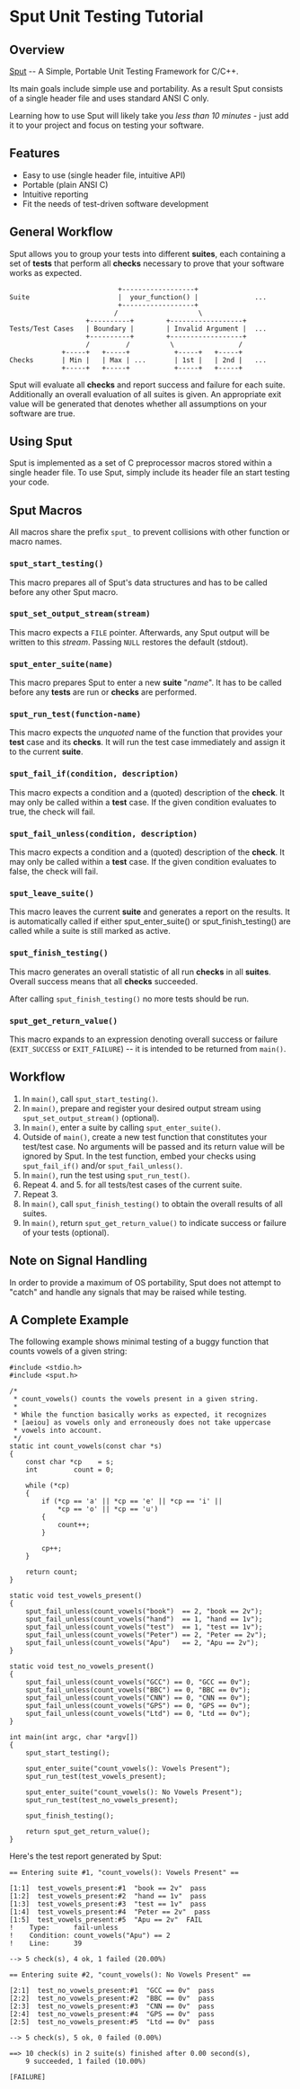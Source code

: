 # Sput Unit Testing Tutorial

## Overview

[Sput] -- A Simple, Portable Unit Testing Framework for C/C++.

Its main goals include simple use and portability. As a result
Sput consists of a single header file and uses standard ANSI C only.

Learning how to use Sput will likely take you *less than 10 minutes* -
just add it to your project and focus on testing your software.

## Features

  * Easy to use (single header file, intuitive API)
  * Portable (plain ANSI C)
  * Intuitive reporting
  * Fit the needs of test-driven software development

## General Workflow

Sput allows you to group your tests into different **suites**, each
containing a set of **tests** that perform all **checks** necessary to prove
that your software works as expected.

                               +------------------+
    Suite                      |  your_function() |              ...
                               +------------------+
                              /                    \
                       +----------+        +------------------+
    Tests/Test Cases   | Boundary |        | Invalid Argument |  ...
                       +----------+        +------------------+
                       /         /          \                /
                 +-----+   +-----+           +-----+   +-----+
    Checks       | Min |   | Max | ...       | 1st |   | 2nd |   ...
                 +-----+   +-----+           +-----+   +-----+

Sput will evaluate all **checks** and report success and failure for each
suite. Additionally an overall evaluation of all suites is given. An
appropriate exit value will be generated that denotes whether all assumptions
on your software are true.


## Using Sput

Sput is implemented as a set of C preprocessor macros stored within a
single header file.
To use Sput, simply include its header file an start testing your code.


## Sput Macros

All macros share the prefix `sput_` to prevent collisions with other
function or macro names.

### `sput_start_testing()`

This macro prepares all of Sput's data structures and has to be called
before any other Sput macro.

### `sput_set_output_stream(stream)`

This macro expects a `FILE` pointer. Afterwards, any Sput output will be
written to this *stream*. Passing `NULL` restores the default (stdout).

### `sput_enter_suite(name)`

This macro prepares Sput to enter a new **suite** "*name*".
It has to be called before any **tests** are run or **checks** are performed.

### `sput_run_test(function-name)`

This macro expects the *unquoted* name of the function that provides your
**test** case and its **checks**. It will run the test case immediately and
assign it to the current **suite**.

### `sput_fail_if(condition, description)`

This macro expects a condition and a (quoted) description of the **check**.
It may only be called within a **test** case. If the given condition evaluates
to true, the check will fail.

### `sput_fail_unless(condition, description)`

This macro expects a condition and a (quoted) description of the **check**.
It may only be called within a **test** case. If the given condition evaluates
to false, the check will fail.

### `sput_leave_suite()`

This macro leaves the current **suite** and generates a report on the
results. It is automatically called if either sput_enter_suite() or
sput_finish_testing() are called while a suite is still marked as active.

### `sput_finish_testing()`

This macro generates an overall statistic of all run **checks** in all
**suites**. Overall success means that all **checks** succeeded.

After calling `sput_finish_testing()` no more tests should be run.

### `sput_get_return_value()`

This macro expands to an expression denoting overall success or failure
(`EXIT_SUCCESS` or `EXIT_FAILURE`) -- it is intended to be returned from
`main()`.


## Workflow

  1. In `main()`, call `sput_start_testing()`.
  2. In `main()`, prepare and register your desired output stream using
     `sput_set_output_stream()` (optional).
  3. In `main()`, enter a suite by calling `sput_enter_suite()`.
  4. Outside of `main()`, create a new test function that constitutes your
     test/test case.
     No arguments will be passed and its return value will be ignored by
     Sput.
     In the test function, embed your checks using `sput_fail_if()` and/or
     `sput_fail_unless()`.
  5. In `main()`, run the test using `sput_run_test()`.
  6. Repeat 4. and 5. for all tests/test cases of the current suite.
  7. Repeat 3.
  8. In `main()`, call `sput_finish_testing()` to obtain the overall results
     of all suites.
  9. In `main()`, return `sput_get_return_value()` to indicate success or
     failure of your tests (optional).


## Note on Signal Handling

In order to provide a maximum of OS portability, Sput does not attempt
to "catch" and handle any signals that may be raised while testing.


## A Complete Example

The following example shows minimal testing of a buggy function that counts
vowels of a given string:

    #include <stdio.h>
    #include <sput.h>

    /*
     * count_vowels() counts the vowels present in a given string.
     *
     * While the function basically works as expected, it recognizes
     * [aeiou] as vowels only and erroneously does not take uppercase
     * vowels into account.
     */
    static int count_vowels(const char *s)
    {
        const char *cp    = s;
        int         count = 0;

        while (*cp)
        {
            if (*cp == 'a' || *cp == 'e' || *cp == 'i' ||
                *cp == 'o' || *cp == 'u')
            {
                count++;
            }

            cp++;
        }

        return count;
    }

    static void test_vowels_present()
    {
        sput_fail_unless(count_vowels("book")  == 2, "book == 2v");
        sput_fail_unless(count_vowels("hand")  == 1, "hand == 1v");
        sput_fail_unless(count_vowels("test")  == 1, "test == 1v");
        sput_fail_unless(count_vowels("Peter") == 2, "Peter == 2v");
        sput_fail_unless(count_vowels("Apu")   == 2, "Apu == 2v");
    }

    static void test_no_vowels_present()
    {
        sput_fail_unless(count_vowels("GCC") == 0, "GCC == 0v");
        sput_fail_unless(count_vowels("BBC") == 0, "BBC == 0v");
        sput_fail_unless(count_vowels("CNN") == 0, "CNN == 0v");
        sput_fail_unless(count_vowels("GPS") == 0, "GPS == 0v");
        sput_fail_unless(count_vowels("Ltd") == 0, "Ltd == 0v");
    }

    int main(int argc, char *argv[])
    {
        sput_start_testing();

        sput_enter_suite("count_vowels(): Vowels Present");
        sput_run_test(test_vowels_present);

        sput_enter_suite("count_vowels(): No Vowels Present");
        sput_run_test(test_no_vowels_present);

        sput_finish_testing();

        return sput_get_return_value();
    }

Here's the test report generated by Sput:

    == Entering suite #1, "count_vowels(): Vowels Present" ==

    [1:1]  test_vowels_present:#1  "book == 2v"  pass
    [1:2]  test_vowels_present:#2  "hand == 1v"  pass
    [1:3]  test_vowels_present:#3  "test == 1v"  pass
    [1:4]  test_vowels_present:#4  "Peter == 2v"  pass
    [1:5]  test_vowels_present:#5  "Apu == 2v"  FAIL
    !    Type:      fail-unless
    !    Condition: count_vowels("Apu") == 2
    !    Line:      39

    --> 5 check(s), 4 ok, 1 failed (20.00%)

    == Entering suite #2, "count_vowels(): No Vowels Present" ==

    [2:1]  test_no_vowels_present:#1  "GCC == 0v"  pass
    [2:2]  test_no_vowels_present:#2  "BBC == 0v"  pass
    [2:3]  test_no_vowels_present:#3  "CNN == 0v"  pass
    [2:4]  test_no_vowels_present:#4  "GPS == 0v"  pass
    [2:5]  test_no_vowels_present:#5  "Ltd == 0v"  pass

    --> 5 check(s), 5 ok, 0 failed (0.00%)

    ==> 10 check(s) in 2 suite(s) finished after 0.00 second(s),
        9 succeeded, 1 failed (10.00%)

    [FAILURE]


[Sput]: http://www.use-strict.de/sput-unit-testing/
